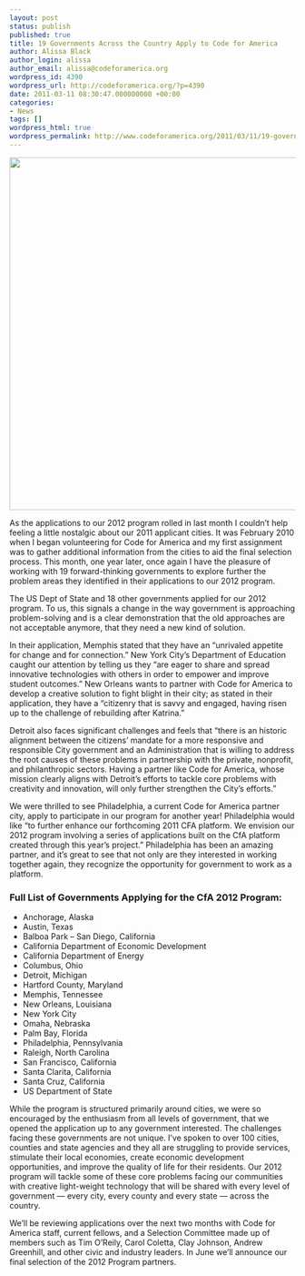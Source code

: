 ```yaml
---
layout: post
status: publish
published: true
title: 19 Governments Across the Country Apply to Code for America
author: Alissa Black
author_login: alissa
author_email: alissa@codeforamerica.org
wordpress_id: 4390
wordpress_url: http://codeforamerica.org/?p=4390
date: 2011-03-11 08:30:47.000000000 +00:00
categories:
- News
tags: []
wordpress_html: true
wordpress_permalink: http://www.codeforamerica.org/2011/03/11/19-governments-apply-to-cfa/
---
```


<p><a href="http://codeforamerica.org/wp-content/uploads/2011/03/2012govapps.jpg"><img alt="" class="aligncenter size-full wp-image-4409" src="http://codeforamerica.org/wp-content/uploads/2011/03/2012govapps.jpg" title="2012govapps" width="620"/></a></p>
<p>As the applications to our 2012 program rolled in last month I couldn’t help feeling a little nostalgic about our 2011 applicant cities. It was February 2010 when I began volunteering for Code for America and my first assignment was to gather additional information from the cities to aid the final selection process. This month, one year later, once again I have the pleasure of working with 19 forward-thinking governments to explore further the problem areas they identified in their applications to our 2012 program. </p>
<p>The US Dept of State and 18 other governments applied for our 2012 program. To us, this signals a change in the way government is approaching problem-solving and is a clear demonstration that the old approaches are not acceptable anymore, that they need a new kind of solution. </p>
<p>In their application, Memphis stated that they have an “unrivaled appetite for change and for connection.” New York City’s Department of Education caught our attention by telling us they “are eager to share and spread innovative technologies with others in order to empower and improve student outcomes.” New Orleans wants to partner with Code for America to develop a creative solution to fight blight in their city; as stated in their application, they have a “citizenry that is savvy and engaged, having risen up to the challenge of rebuilding after Katrina.” </p>
<p>Detroit also faces significant challenges and feels that “there is an historic alignment between the citizens’ mandate for a more responsive and responsible City government and an Administration that is willing to address the root causes of these problems in partnership with the private, nonprofit, and philanthropic sectors. Having a partner like Code for America, whose mission clearly aligns with Detroit’s efforts to tackle core problems with creativity and innovation, will only further strengthen the City’s efforts.”</p>
<p>We were thrilled to see Philadelphia, a current Code for America partner city, apply to participate in our program for another year! Philadelphia would like “to further enhance our forthcoming 2011 CFA platform. We envision our 2012 program involving a series of applications built on the CfA platform created through this year’s project.” Philadelphia has been an amazing partner, and it’s great to see that not only are they interested in working together again, they recognize the opportunity for government to work as a platform.</p>
<h3>Full List of Governments Applying for the CfA 2012 Program:</h3>
<ul>
<li>Anchorage, Alaska</li>
<li>Austin, Texas</li>
<li>Balboa Park – San Diego, California</li>
<li>California Department of Economic Development</li>
<li>California Department of Energy</li>
<li>Columbus, Ohio</li>
<li>Detroit, Michigan</li>
<li>Hartford County, Maryland</li>
<li>Memphis, Tennessee</li>
<li>New Orleans, Louisiana</li>
<li>New York City</li>
<li>Omaha, Nebraska</li>
<li>Palm Bay, Florida</li>
<li>Philadelphia, Pennsylvania</li>
<li>Raleigh, North Carolina</li>
<li>San Francisco, California</li>
<li>Santa Clarita, California</li>
<li>Santa Cruz, California</li>
<li>US Department of State</li>
</ul>
<p>While the program is structured primarily around cities, we were so encouraged by the enthusiasm from all levels of government, that we opened the application up to any government interested. The challenges facing these governments are not unique. I’ve spoken to over 100 cities, counties and state agencies and they all are struggling to provide services, stimulate their local economies, create economic development opportunities, and improve the quality of life for their residents. Our 2012 program will tackle some of these core problems facing our communities with creative light-weight technology that will be shared with every level of government — every city, every county and every state — across the country.</p>
<p>We’ll be reviewing applications over the next two months with Code for America staff, current fellows, and a Selection Committee made up of members such as Tim O’Reily, Carol Coletta, Clay Johnson, Andrew Greenhill, and other civic and industry leaders. In June we’ll announce our final selection of the 2012 Program partners.</p>

